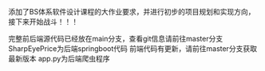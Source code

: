 添加了BS体系软件设计课程的大作业要求，并进行初步的项目规划和实现方向，接下来开始战斗！！！

完整前后端源代码已经放在main分支，查看git信息请前往master分支
SharpEyePrice为后端springboot代码
前端代码有更新，请前往master分支获取最新版本
app.py为后端爬虫程序
